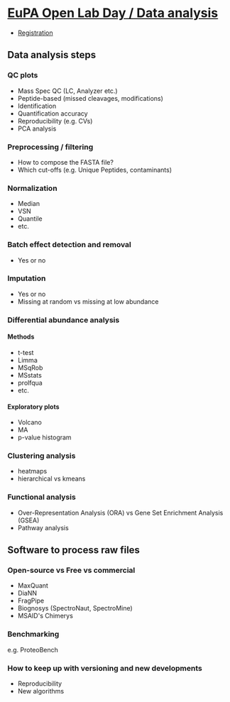 # [EuPA Open Lab Day / Data analysis](https://eupa.org/events/https-eupa-org-wp-content-uploads-2025-01-join-us-in-gathertown-in-our-digital-proteopolis-world-1-pdf/)

- [Registration](https://forms.office.com/pages/responsepage.aspx?id=3hyB1-_sbEmPkaF4YkG5nN6aImF9kF9KijkcfWWEhJtUNURTU1dNS1dRWEUwRjlBSzVYOERCQlhGOS4u&route=shorturl)

## Data analysis steps

### QC plots
- Mass Spec QC (LC, Analyzer etc.)
- Peptide-based (missed cleavages, modifications)
- Identification
- Quantification accuracy
- Reproducibility (e.g. CVs)
- PCA analysis

### Preprocessing / filtering
- How to compose the FASTA file?
- Which cut-offs (e.g. Unique Peptides, contaminants)

### Normalization
- Median
- VSN
- Quantile
- etc.

### Batch effect detection and removal
- Yes or no
  
### Imputation
- Yes or no
- Missing at random vs missing at low abundance

### Differential abundance analysis
#### Methods
- t-test
- Limma
- MSqRob
- MSstats
- prolfqua
- etc.

#### Exploratory plots
- Volcano
- MA
- p-value histogram

### Clustering analysis
- heatmaps
- hierarchical vs kmeans
  
### Functional analysis
- Over-Representation Analysis (ORA) vs Gene Set Enrichment Analysis (GSEA)
- Pathway analysis

## Software to process raw files
### Open-source vs Free vs commercial
- MaxQuant
- DiaNN
- FragPipe
- Biognosys (SpectroNaut, SpectroMine)
- MSAID's Chimerys

### Benchmarking
e.g. ProteoBench

### How to keep up with versioning and new developments
- Reproducibility
- New algorithms
